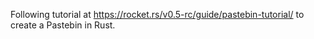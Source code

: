 Following tutorial at https://rocket.rs/v0.5-rc/guide/pastebin-tutorial/ to create a Pastebin in Rust.
